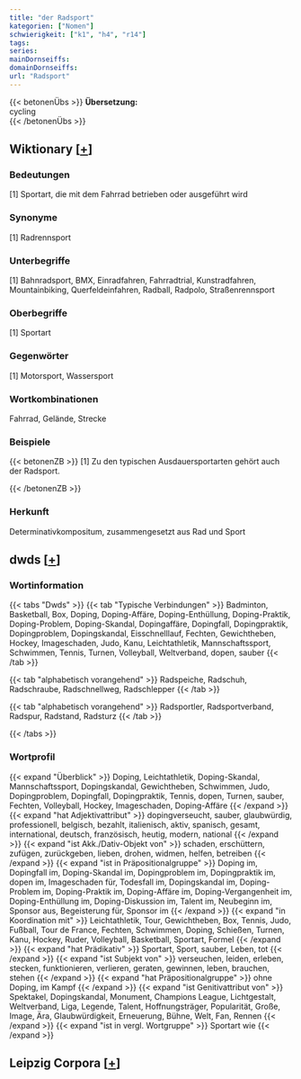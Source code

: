 ```yaml
---
title: "der Radsport"
kategorien: ["Nomen"]
schwierigkeit: ["k1", "h4", "r14"]
tags:
series:
mainDornseiffs:
domainDornseiffs:
url: "Radsport"
---
```


{{< betonenÜbs >}}
**Übersetzung:**  
cycling  
{{< /betonenÜbs >}}

## Wiktionary [[+](https://de.wiktionary.org/wiki/Radsport)]

### Bedeutungen
[1] Sportart, die mit dem Fahrrad betrieben oder ausgeführt wird  

### Synonyme
[1] Radrennsport  

### Unterbegriffe
[1] Bahnradsport, BMX, Einradfahren, Fahrradtrial, Kunstradfahren, Mountainbiking, Querfeldeinfahren, Radball, Radpolo, Straßenrennsport  

### Oberbegriffe
[1] Sportart  

### Gegenwörter
[1] Motorsport, Wassersport  

### Wortkombinationen
Fahrrad, Gelände, Strecke  

### Beispiele
{{< betonenZB >}}
[1] Zu den typischen Ausdauersportarten gehört auch der Radsport.  

{{< /betonenZB >}}
### Herkunft
Determinativkompositum, zusammengesetzt aus Rad und Sport  



## dwds [[+](https://www.dwds.de/wb/Radsport)]

### Wortinformation
{{< tabs "Dwds" >}}
{{< tab "Typische Verbindungen" >}}
Badminton, Basketball, Box, Doping, Doping-Affäre, Doping-Enthüllung, Doping-Praktik, Doping-Problem, Doping-Skandal, Dopingaffäre, Dopingfall, Dopingpraktik, Dopingproblem, Dopingskandal, Eisschnelllauf, Fechten, Gewichtheben, Hockey, Imageschaden, Judo, Kanu, Leichtathletik, Mannschaftssport, Schwimmen, Tennis, Turnen, Volleyball, Weltverband, dopen, sauber
{{< /tab >}}

{{< tab "alphabetisch vorangehend" >}}
Radspeiche, Radschuh, Radschraube, Radschnellweg, Radschlepper
{{< /tab >}}

{{< tab "alphabetisch vorangehend" >}}
Radsportler, Radsportverband, Radspur, Radstand, Radsturz
{{< /tab >}}

{{< /tabs >}}

### Wortprofil
{{< expand "Überblick" >}} Doping, Leichtathletik, Doping-Skandal, Mannschaftssport, Dopingskandal, Gewichtheben, Schwimmen, Judo, Dopingproblem, Dopingfall, Dopingpraktik, Tennis, dopen, Turnen, sauber, Fechten, Volleyball, Hockey, Imageschaden, Doping-Affäre {{< /expand >}}
{{< expand "hat Adjektivattribut" >}} dopingverseucht, sauber, glaubwürdig, professionell, belgisch, bezahlt, italienisch, aktiv, spanisch, gesamt, international, deutsch, französisch, heutig, modern, national {{< /expand >}}
{{< expand "ist Akk./Dativ-Objekt von" >}} schaden, erschüttern, zufügen, zurückgeben, lieben, drohen, widmen, helfen, betreiben {{< /expand >}}
{{< expand "ist in Präpositionalgruppe" >}} Doping im, Dopingfall im, Doping-Skandal im, Dopingproblem im, Dopingpraktik im, dopen im, Imageschaden für, Todesfall im, Dopingskandal im, Doping-Problem im, Doping-Praktik im, Doping-Affäre im, Doping-Vergangenheit im, Doping-Enthüllung im, Doping-Diskussion im, Talent im, Neubeginn im, Sponsor aus, Begeisterung für, Sponsor im {{< /expand >}}
{{< expand "in Koordination mit" >}} Leichtathletik, Tour, Gewichtheben, Box, Tennis, Judo, Fußball, Tour de France, Fechten, Schwimmen, Doping, Schießen, Turnen, Kanu, Hockey, Ruder, Volleyball, Basketball, Sportart, Formel {{< /expand >}}
{{< expand "hat Prädikativ" >}} Sportart, Sport, sauber, Leben, tot {{< /expand >}}
{{< expand "ist Subjekt von" >}} verseuchen, leiden, erleben, stecken, funktionieren, verlieren, geraten, gewinnen, leben, brauchen, stehen {{< /expand >}}
{{< expand "hat Präpositionalgruppe" >}} ohne Doping, im Kampf {{< /expand >}}
{{< expand "ist Genitivattribut von" >}} Spektakel, Dopingskandal, Monument, Champions League, Lichtgestalt, Weltverband, Liga, Legende, Talent, Hoffnungsträger, Popularität, Große, Image, Ära, Glaubwürdigkeit, Erneuerung, Bühne, Welt, Fan, Rennen {{< /expand >}}
{{< expand "ist in vergl. Wortgruppe" >}} Sportart wie {{< /expand >}}

## Leipzig Corpora [[+](https://corpora.uni-leipzig.de/en/res?word=Radsport&corpusId=deu_newscrawl-public_2018)]

